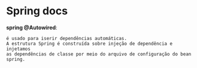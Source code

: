 #   Spring docs

**spring @Autowired**:

    é usado para iserir dependências automáticas.
    A estrutura Spring é construída sobre injeção de dependência e injetamos 
    as dependências de classe por meio do arquivo de configuração do bean spring.


